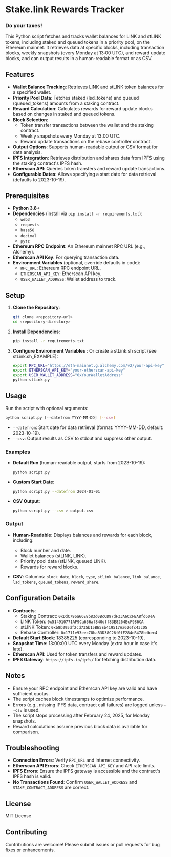 # Stake.link Rewards Tracker
### Do your taxes!

This Python script fetches and tracks wallet balances for LINK and stLINK tokens, including staked and queued tokens in a priority pool, on the Ethereum mainnet. It retrieves data at specific blocks, including transaction blocks, weekly snapshots (every Monday at 13:00 UTC), and reward update blocks, and can output results in a human-readable format or as CSV.

## Features
- **Wallet Balance Tracking**: Retrieves LINK and stLINK token balances for a specified wallet.
- **Priority Pool Data**: Fetches staked (lsd_tokens) and queued (queued_tokens) amounts from a staking contract.
- **Reward Calculation**: Calculates rewards for reward update blocks based on changes in staked and queued tokens.
- **Block Selection**:
  - Token transfer transactions between the wallet and the staking contract.
  - Weekly snapshots every Monday at 13:00 UTC.
  - Reward update transactions on the rebase controller contract.
- **Output Options**: Supports human-readable output or CSV format for data analysis.
- **IPFS Integration**: Retrieves distribution and shares data from IPFS using the staking contract's IPFS hash.
- **Etherscan API**: Queries token transfers and reward update transactions.
- **Configurable Dates**: Allows specifying a start date for data retrieval (defaults to 2023-10-19).

## Prerequisites
- **Python 3.8+**
- **Dependencies** (install via `pip install -r requirements.txt`):
  - `web3`
  - `requests`
  - `base58`
  - `decimal`
  - `pytz`
- **Ethereum RPC Endpoint**: An Ethereum mainnet RPC URL (e.g., Alchemy).
- **Etherscan API Key**: For querying transaction data.
- **Environment Variables** (optional, override defaults in code):
  - `RPC_URL`: Ethereum RPC endpoint URL.
  - `ETHERSCAN_API_KEY`: Etherscan API key.
  - `USER_WALLET_ADDRESS`: Wallet address to track.

## Setup
1. **Clone the Repository**:
   ```bash
   git clone <repository-url>
   cd <repository-directory>
   ```

2. **Install Dependencies**:
   ```bash
   pip install -r requirements.txt
   ```

3. **Configure Environment Variables** :
   Or create a stLink.sh script (see stLink.sh_EXAMPLE):
   ```bash
   export RPC_URL="https://eth-mainnet.g.alchemy.com/v2/your-api-key"
   export ETHERSCAN_API_KEY="your-etherscan-api-key"
   export USER_WALLET_ADDRESS="0xYourWalletAddress"
   python stLink.py
   ```


## Usage
Run the script with optional arguments:

```bash
python script.py [--datefrom YYYY-MM-DD] [--csv]
```

- `--datefrom`: Start date for data retrieval (format: YYYY-MM-DD, default: 2023-10-19).
- `--csv`: Output results as CSV to stdout and suppress other output.

### Examples
- **Default Run** (human-readable output, starts from 2023-10-19):
  ```bash
  python script.py
  ```

- **Custom Start Date**:
  ```bash
  python script.py --datefrom 2024-01-01
  ```

- **CSV Output**:
  ```bash
  python script.py --csv > output.csv
  ```

### Output
- **Human-Readable**:
  Displays balances and rewards for each block, including:
  - Block number and date.
  - Wallet balances (stLINK, LINK).
  - Priority pool data (stLINK, queued LINK).
  - Rewards for reward blocks.

- **CSV**:
  Columns: `block_date`, `block`, `type`, `stlink_balance`, `link_balance`, `lsd_tokens`, `queued_tokens`, `reward_share`.

## Configuration Details
- **Contracts**:
  - Staking Contract: `0xDdC796a66E8b83d0BcCD97dF33A6CcFBA8fd60eA`
  - LINK Token: `0x514910771AF9Ca656af840dff83E8264EcF986CA`
  - stLINK Token: `0xb8b295df2cd735b15BE5Eb419517Aa626fc43cD5`
  - Rebase Controller: `0x1711e93eec78ba83D38C26f0fF284eB478bdbec4`
- **Default Start Block**: 18385225 (corresponding to 2023-10-19).
- **Snapshot Time**: 13:00:00 UTC every Monday (extra hour in case it's late).
- **Etherscan API**: Used for token transfers and reward updates.
- **IPFS Gateway**: `https://ipfs.io/ipfs/` for fetching distribution data.

## Notes
- Ensure your RPC endpoint and Etherscan API key are valid and have sufficient quotas.
- The script caches block timestamps to optimize performance.
- Errors (e.g., missing IPFS data, contract call failures) are logged unless `--csv` is used.
- The script stops processing after February 24, 2025, for Monday snapshots.
- Reward calculations assume previous block data is available for comparison.

## Troubleshooting
- **Connection Errors**: Verify `RPC_URL` and internet connectivity.
- **Etherscan API Errors**: Check `ETHERSCAN_API_KEY` and API rate limits.
- **IPFS Errors**: Ensure the IPFS gateway is accessible and the contract's IPFS hash is valid.
- **No Transactions Found**: Confirm `USER_WALLET_ADDRESS` and `STAKE_CONTRACT_ADDRESS` are correct.

## License
MIT License

## Contributing
Contributions are welcome! Please submit issues or pull requests for bug fixes or enhancements.
